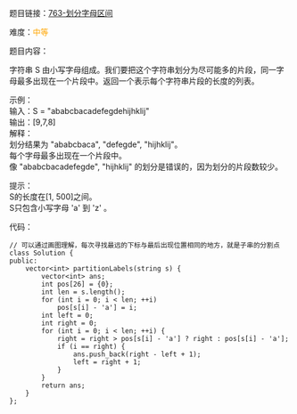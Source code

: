 题目链接：[763-划分字母区间](https://leetcode-cn.com/problems/partition-labels/)

难度：<font color="Orange">中等</font>

题目内容：

字符串 S 由小写字母组成。我们要把这个字符串划分为尽可能多的片段，同一字母最多出现在一个片段中。返回一个表示每个字符串片段的长度的列表。

示例：<br>
输入：S = "ababcbacadefegdehijhklij"<br>
输出：[9,7,8]<br>
解释：<br>
划分结果为 "ababcbaca", "defegde", "hijhklij"。<br>
每个字母最多出现在一个片段中。<br>
像 "ababcbacadefegde", "hijhklij" 的划分是错误的，因为划分的片段数较少。

提示：<br>
S的长度在[1, 500]之间。<br>
S只包含小写字母 'a' 到 'z' 。


代码：
```
// 可以通过画图理解，每次寻找最远的下标与最后出现位置相同的地方，就是子串的分割点
class Solution {
public:
    vector<int> partitionLabels(string s) {
        vector<int> ans;
        int pos[26] = {0};
        int len = s.length();
        for (int i = 0; i < len; ++i)
            pos[s[i] - 'a'] = i;
        int left = 0;
        int right = 0;
        for (int i = 0; i < len; ++i) {
            right = right > pos[s[i] - 'a'] ? right : pos[s[i] - 'a'];
            if (i == right) {
                ans.push_back(right - left + 1);
                left = right + 1;
            }
        }
        return ans;
    }
};
```